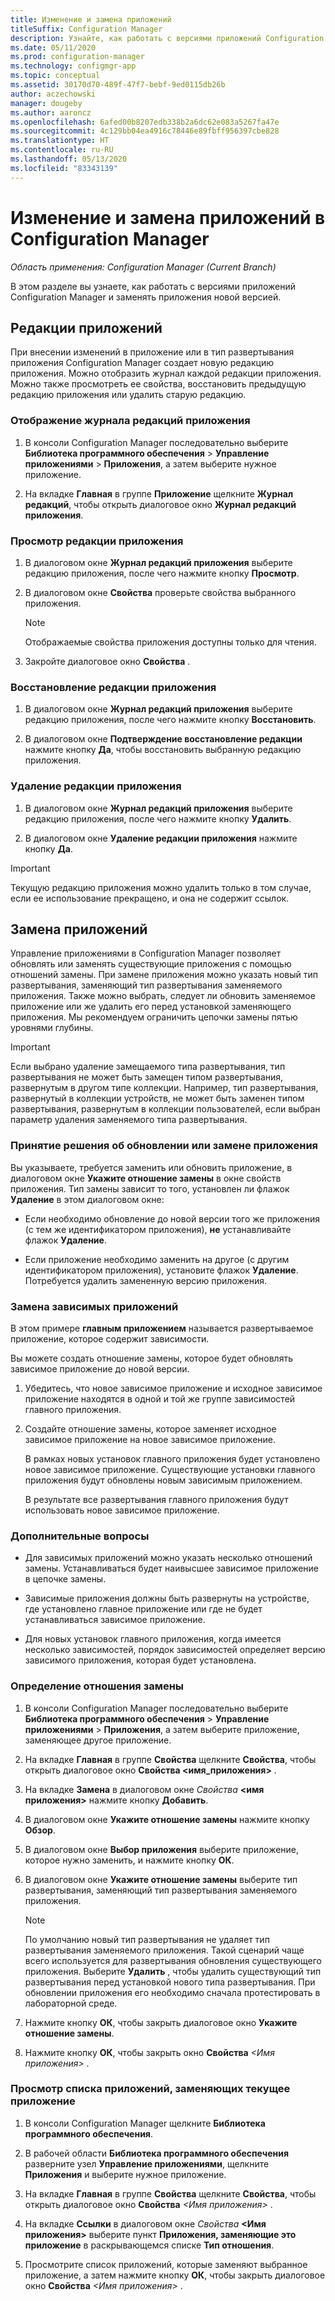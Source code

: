 ```yaml
---
title: Изменение и замена приложений
titleSuffix: Configuration Manager
description: Узнайте, как работать с версиями приложений Configuration Manager и заменять приложения.
ms.date: 05/11/2020
ms.prod: configuration-manager
ms.technology: configmgr-app
ms.topic: conceptual
ms.assetid: 30170d70-489f-47f7-bebf-9ed0115db26b
author: aczechowski
manager: dougeby
ms.author: aaroncz
ms.openlocfilehash: 6afed00b8207edb338b2a6dc62e083a5267fa47e
ms.sourcegitcommit: 4c129bb04ea4916c78446e89fbff956397cbe828
ms.translationtype: HT
ms.contentlocale: ru-RU
ms.lasthandoff: 05/13/2020
ms.locfileid: "83343139"
---
```

# <a name="revise-and-supersede-applications-in-configuration-manager"></a>Изменение и замена приложений в Configuration Manager

*Область применения: Configuration Manager (Current Branch)*

В этом разделе вы узнаете, как работать с версиями приложений Configuration Manager и заменять приложения новой версией.  

##  <a name="application-revisions"></a>Редакции приложений  
 При внесении изменений в приложение или в тип развертывания приложения Configuration Manager создает новую редакцию приложения. Можно отобразить журнал каждой редакции приложения. Можно также просмотреть ее свойства, восстановить предыдущую редакцию приложения или удалить старую редакцию.  

### <a name="to-display-an-application-revision-history"></a>Отображение журнала редакций приложения  

1.  В консоли Configuration Manager последовательно выберите **Библиотека программного обеспечения** > **Управление приложениями** > **Приложения**, а затем выберите нужное приложение.  

3.  На вкладке **Главная** в группе **Приложение** щелкните **Журнал редакций**, чтобы открыть диалоговое окно **Журнал редакций приложения**.  

### <a name="to-view-an-application-revision"></a>Просмотр редакции приложения  

1.  В диалоговом окне **Журнал редакций приложения** выберите редакцию приложения, после чего нажмите кнопку **Просмотр**.  

2.  В диалоговом окне **Свойства** проверьте свойства выбранного приложения.  

    > [!NOTE]  
    >  Отображаемые свойства приложения доступны только для чтения.  

3.  Закройте диалоговое окно **Свойства** .  

### <a name="to-restore-an-application-revision"></a>Восстановление редакции приложения  

1.  В диалоговом окне **Журнал редакций приложения** выберите редакцию приложения, после чего нажмите кнопку **Восстановить**.  

2.  В диалоговом окне **Подтверждение восстановление редакции** нажмите кнопку **Да**, чтобы восстановить выбранную редакцию приложения.  

### <a name="to-delete-an-application-revision"></a>Удаление редакции приложения  

1.  В диалоговом окне **Журнал редакций приложения** выберите редакцию приложения, после чего нажмите кнопку **Удалить**.  

2.  В диалоговом окне **Удаление редакции приложения** нажмите кнопку **Да**.  

> [!IMPORTANT]  
>  Текущую редакцию приложения можно удалить только в том случае, если ее использование прекращено, и она не содержит ссылок.  

##  <a name="application-supersedence"></a>Замена приложений  
 Управление приложениями в Configuration Manager позволяет обновлять или заменять существующие приложения с помощью отношений замены. При замене приложения можно указать новый тип развертывания, заменяющий тип развертывания заменяемого приложения. Также можно выбрать, следует ли обновить заменяемое приложение или же удалить его перед установкой заменяющего приложения. Мы рекомендуем ограничить цепочки замены пятью уровнями глубины.
 
> [!IMPORTANT]  
>  Если выбрано удаление замещаемого типа развертывания, тип развертывания не может быть замещен типом развертывания, развернутым в другом типе коллекции.  Например, тип развертывания, развернутый в коллекции устройств, не может быть заменен типом развертывания, развернутым в коллекции пользователей, если выбран параметр удаления заменяемого типа развертывания.  

### <a name="decide-whether-to-upgrade-or-replace-an-application"></a>Принятие решения об обновлении или замене приложения  
 Вы указываете, требуется заменить или обновить приложение, в диалоговом окне **Укажите отношение замены** в окне свойств приложения. Тип замены зависит то того, установлен ли флажок **Удаление** в этом диалоговом окне:  

-   Если необходимо обновление до новой версии того же приложения (с тем же идентификатором приложения), **не** устанавливайте флажок **Удаление**.  

-   Если приложение необходимо заменить на другое (с другим идентификатором приложения), установите флажок **Удаление**. Потребуется удалить замененную версию приложения.  

### <a name="supersede-dependent-applications"></a>Замена зависимых приложений  
 В этом примере **главным приложением** называется развертываемое приложение, которое содержит зависимости.  

 Вы можете создать отношение замены, которое будет обновлять зависимое приложение до новой версии.  

1. Убедитесь, что новое зависимое приложение и исходное зависимое приложение находятся в одной и той же группе зависимостей главного приложения.  

2. Создайте отношение замены, которое заменяет исходное зависимое приложение на новое зависимое приложение.  

   В рамках новых установок главного приложения будет установлено новое зависимое приложение. Существующие установки главного приложения будут обновлены новым зависимым приложением.  

   В результате все развертывания главного приложения будут использовать новое зависимое приложение.  

### <a name="further-considerations"></a>Дополнительные вопросы  

-   Для зависимых приложений можно указать несколько отношений замены. Устанавливаться будет наивысшее зависимое приложение в цепочке замены.  

-   Зависимые приложения должны быть развернуты на устройстве, где установлено главное приложение или где не будет устанавливаться зависимое приложение.  

-   Для новых установок главного приложения, когда имеется несколько зависимостей, порядок зависимостей определяет версию зависимого приложения, которая будет установлена.  

### <a name="to-specify-a-supersedence-relationship"></a>Определение отношения замены  

1.  В консоли Configuration Manager последовательно выберите **Библиотека программного обеспечения** > **Управление приложениями** > **Приложения**, а затем выберите приложение, заменяющее другое приложение.  

3.  На вкладке **Главная** в группе **Свойства** щелкните **Свойства**, чтобы открыть диалоговое окно **Свойства <имя_приложения>** .  

4.  На вкладке **Замена** в диалоговом окне *Свойства* **<имя приложения\>** нажмите кнопку **Добавить**.  

5.  В диалоговом окне **Укажите отношение замены** нажмите кнопку **Обзор**.  

6.  В диалоговом окне **Выбор приложения** выберите приложение, которое нужно заменить, и нажмите кнопку **ОК**.  

7.  В диалоговом окне **Укажите отношение замены** выберите тип развертывания, заменяющий тип развертывания заменяемого приложения.  

    > [!NOTE]  
    >  По умолчанию новый тип развертывания не удаляет тип развертывания заменяемого приложения. Такой сценарий чаще всего используется для развертывания обновления существующего приложения. Выберите **Удалить** , чтобы удалить существующий тип развертывания перед установкой нового типа развертывания. При обновлении приложения его необходимо сначала протестировать в лабораторной среде.  

8.  Нажмите кнопку **ОК**, чтобы закрыть диалоговое окно **Укажите отношение замены**.  

9. Нажмите кнопку **ОК**, чтобы закрыть окно **Свойства** *<Имя приложения\>* .  

### <a name="to-display-applications-that-supersede-the-current-application"></a>Просмотр списка приложений, заменяющих текущее приложение  

1.  В консоли Configuration Manager щелкните **Библиотека программного обеспечения**.  

2.  В рабочей области **Библиотека программного обеспечения** разверните узел **Управление приложениями**, щелкните **Приложения** и выберите нужное приложение.  

3.  На вкладке **Главная** в группе **Свойства** щелкните **Свойства**, чтобы открыть диалоговое окно **Свойства** *<Имя приложения\>* .  

4.  На вкладке **Ссылки** в диалоговом окне *Свойства* **<Имя приложения\>** выберите пункт **Приложения, заменяющие это приложение** в раскрывающемся списке **Тип отношения**.  

5.  Просмотрите список приложений, которые заменяют выбранное приложение, а затем нажмите кнопку **ОК**, чтобы закрыть диалоговое окно **Свойства** *<Имя приложения\>* .  
